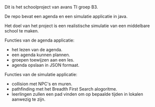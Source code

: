 Dit is het schoolproject van avans TI groep B3.

De repo bevat een agenda en een simulatie applicatie in java.

Het doel van het project is een realistische simulatie van een middelbare school te maken.

Functies van de agenda applicatie:
- het lezen van de agenda.
- een agenda kunnen plannen.
- groepen toewijzen aan een les.
- agenda opslaan in JSON formaat.


Functies van de simulatie applicatie:
- collision met NPC's en muren.
- pathfinding met het Breadth First Search alogoritme.
- leerlingen zullen een pad vinden om op bepaalde tijden in lokalen aanwezig te zijn.
